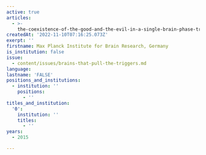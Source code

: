 ```yaml
---
active: true
articles:
  - >-
    the-coexistence-of-the-good-and-the-evil-in-a-single-brain-phase-transitions-in-a-non-linear-dynamical-system
createdAt: '2022-11-10T07:16:25.073Z'
exerpt: ''
firstname: Max Planck Institute for Brain Research, Germany
is_institution: false
issue:
  - content/issues/brains-that-pull-the-triggers.md
language:
lastname: 'FALSE'
positions_and_institutions:
  - institution: ''
    positions:
      - ''
titles_and_institution:
  '0':
    institution: ''
    titles:
      - ''
years:
  - 2015

---
```

